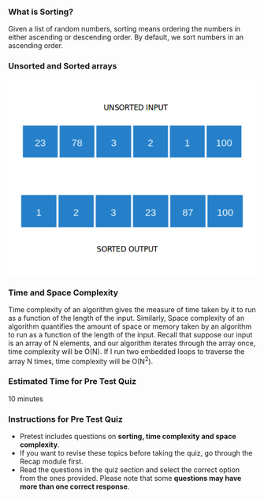 ### What is Sorting?
Given a list of random numbers, sorting means ordering the numbers in either ascending or descending order. By default, we sort numbers in an ascending order.

### Unsorted and Sorted arrays
<img src="images/sort.png"/>

### Time and Space Complexity
Time complexity of an algorithm gives the measure of time taken by it to run as a function of the length of the input. Similarly, Space complexity of an algorithm quantifies the amount of space or memory taken by an algorithm to run as a function of the length of the input.
Recall that suppose our input is an array of N elements, and our algorithm iterates through the array once, time complexity will be O(N). If I run two embedded loops to traverse the array N times, time complexity will be O(N<sup>2</sup>). 

### Estimated Time for Pre Test Quiz

10 minutes
### Instructions for Pre Test Quiz

   - Pretest includes questions on **sorting, time complexity and space complexity**.
   - If you want to revise these topics before taking the quiz, go through the Recap module first.
   - Read the questions in the quiz section and select the correct option from the ones provided. Please note that some **questions may have more than one correct response**.

